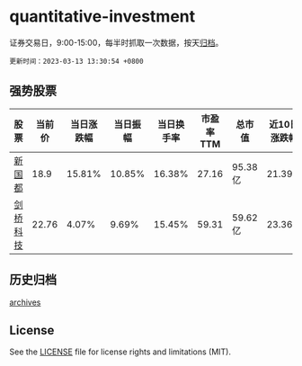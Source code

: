 # quantitative-investment

证券交易日，9:00-15:00，每半时抓取一次数据，按天[归档](archives)。

`更新时间：2023-03-13 13:30:54 +0800`

## 强势股票

|股票|当前价|当日涨跌幅|当日振幅|当日换手率|市盈率TTM|总市值|近10日涨跌幅|
|----|----|----|----|----|----|----|----|
|[新国都](https://xueqiu.com/S/SZ300130)|18.9|15.81%|10.85%|16.38%|27.16|95.38亿|21.39%|
|[剑桥科技](https://xueqiu.com/S/SH603083)|22.76|4.07%|9.69%|15.45%|59.31|59.62亿|23.36%|

## 历史归档

[archives](archives)

## License

See the [LICENSE](LICENSE) file for license rights and limitations (MIT).